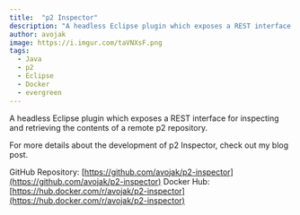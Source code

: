 ```yaml
---
title:  "p2 Inspector"
description: "A headless Eclipse plugin which exposes a REST interface for inspecting and retrieving the contents of a remote p2 repository"
author: avojak
image: https://i.imgur.com/taVNXsF.png
tags:
  - Java
  - p2
  - Eclipse
  - Docker
  - evergreen
---
```


A headless Eclipse plugin which exposes a REST interface for inspecting and retrieving the contents of a remote p2 repository.

For more details about the development of p2 Inspector, check out my blog post.

GitHub Repository: [https://github.com/avojak/p2-inspector](https://github.com/avojak/p2-inspector)
Docker Hub: [https://hub.docker.com/r/avojak/p2-inspector](https://hub.docker.com/r/avojak/p2-inspector)
